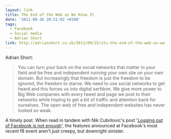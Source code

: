 ```yaml
---
layout: link
title: The End of the Web as We Know It
date: '2011-09-26 20:51:02 +0100'
tags:
  - Facebook
  - Social media
  - Adrian Short
link: http://adrianshort.co.uk/2011/09/25/its-the-end-of-the-web-as-we-know-it/
---
```

Adrian Short:

> You can turn your back on the social networks that matter in your field and be free and independent running your own site on your own domain. But increasingly that freedom is just the freedom to be ignored, the freedom to starve. We need to use social networks to get heard and this forces us into digital serfdom. We give more power to Big Web companies with every tweet and page we post to their networks while hoping to get a bit of traffic and attention back for ourselves. The open web of free and independent websites has never looked so weak.

A timely post. When read in tandem with Nik Cubrilovic's post '[Logging out of Facebook is not enough][1]', the features announced at Facebook's most recent f8 event aren't just creepy, but downright sinister.

[1]: http://nikcub.appspot.com/logging-out-of-facebook-is-not-enough
